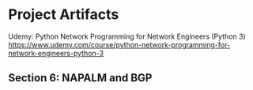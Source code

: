# Project Artifacts
Udemy: Python Network Programming for Network Engineers (Python 3)
https://www.udemy.com/course/python-network-programming-for-network-engineers-python-3

## Section 6: NAPALM and BGP